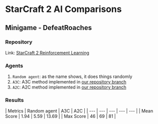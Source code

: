 # StarCraft 2 AI Comparisons

## Minigame - DefeatRoaches
### Repository
Link: [StarCraft 2 Reinforcement Learning](https://github.com/starcraft2-ai/rl-battle/)

### Agents
1. `Random agent`: as the name shows, it does things randomly
1. `A3C`: A3C method implemented in [our repository branch](https://github.com/starcraft2-ai/rl-battle/tree/A/C-online)
1. `A2C`: A2C method implemented in 
[our repository branch](https://github.com/starcraft2-ai/rl-battle/tree/joy-atari-loss)

### Results
| Metrics | Random agent | A3C | A2C |
| --- | --- | --- | --- | --- |
| Mean Score | 1.94 | 5.59 | 13.69 |
| Max Score | 46 | 69 | 81 |
